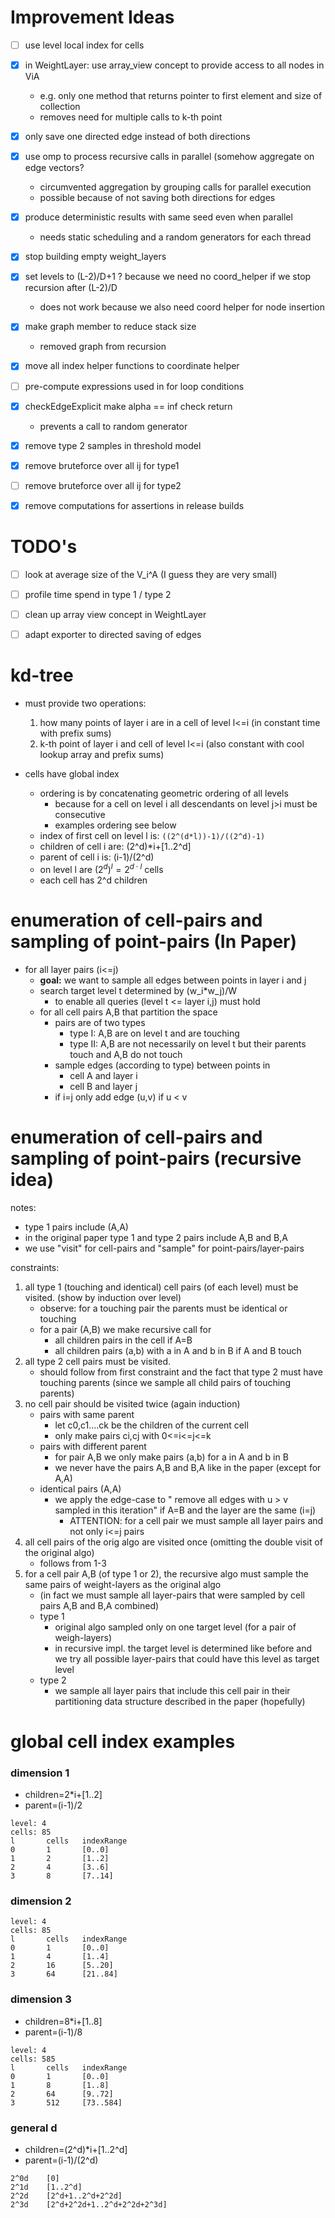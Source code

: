 

# Improvement Ideas
- [ ] use level local index for cells
- [x] in WeightLayer: use array_view concept to provide access to all nodes in ViA
    - e.g. only one method that returns pointer to first element and size of collection
    - removes need for multiple calls to k-th point
- [x] only save one directed edge instead of both directions
- [x] use omp to process recursive calls in parallel (somehow aggregate on edge vectors?
    - circumvented aggregation by grouping calls for parallel execution
    - possible because of not saving both directions for edges
- [x] produce deterministic results with same seed even when parallel
    - needs static scheduling and a random generators for each thread
- [x] stop building empty weight_layers
- [x] set levels to (L-2)/D+1 ? because we need no coord_helper if we stop recursion after (L-2)/D
    - does not work because we also need coord helper for node insertion
- [x] make graph member to reduce stack size
    - removed graph from recursion
- [x] move all index helper functions to coordinate helper
- [ ] pre-compute expressions used in for loop conditions
- [x] checkEdgeExplicit make alpha == inf check return
    - prevents a call to random generator
- [x] remove type 2 samples in threshold model
- [x] remove bruteforce over all ij for type1
- [ ] remove bruteforce over all ij for type2
- [x] remove computations for assertions in release builds


# TODO's
- [ ] look at average size of the V_i^A (I guess they are very small)
- [ ] profile time spend in type 1 / type 2
- [ ] clean up array view concept in WeightLayer
- [ ] adapt exporter to directed saving of edges


# kd-tree

- must provide two operations:
    1. how many points of layer i are in a cell of level l<=i (in constant time with prefix sums)
    2. k-th point of layer i and cell of level l<=i (also constant with cool lookup array and prefix sums)

- cells have global index
    - ordering is by concatenating geometric ordering of all levels
        - because for a cell on level i all descendants on level j>i must be consecutive
        - examples ordering see below
    - index of first cell on level l is: ``((2^(d*l))-1)/((2^d)-1)``
    - children of cell i are: (2^d)*i+[1..2^d]
    - parent of cell i is: (i-1)/(2^d)
    - on level l are $(2^d)^l = 2^{d \cdot l}$ cells
    - each cell has 2^d children



# enumeration of cell-pairs and sampling of point-pairs (In Paper)

- for all layer pairs (i<=j)
    - **goal:** we want to sample all edges between points in layer i and j
    - search target level t determined by (w_i*w_j)/W
        - to enable all queries (level t <= layer i,j) must hold
    - for all cell pairs A,B that partition the space
        - pairs are of two types
            - type I: A,B are on level t and are touching
            - type II: A,B are not necessarily on level t but their parents touch and A,B do not touch
        - sample edges (according to type) between points in
            - cell A and layer i
            - cell B and layer j
        - if i=j only add edge (u,v) if u < v



# enumeration of cell-pairs and sampling of point-pairs (recursive idea)

notes:
- type 1 pairs include (A,A)
- in the original paper type 1 and type 2 pairs include A,B and B,A
- we use "visit" for cell-pairs and "sample" for point-pairs/layer-pairs


constraints:
1. all type 1 (touching and identical) cell pairs (of each level) must be visited. (show by induction over level)
    - observe: for a touching pair the parents must be identical or touching
    - for a pair (A,B) we make recursive call for
        - all children pairs in the cell if A=B
        - all children pairs (a,b) with a in A and b in B if A and B touch
2. all type 2 cell pairs must be visited.
    - should follow from first constraint and the fact that type 2 must have touching parents (since we sample all child pairs of touching parents)
3. no cell pair should be visited twice (again induction)
    - pairs with same parent
        - let c0,c1....ck be the children of the current cell
        - only make pairs ci,cj with 0<=i<=j<=k
    - pairs with different parent
        - for pair A,B we only make pairs (a,b) for a in A and b in B
        - we never have the pairs A,B and B,A like in the paper (except for A,A)
    - identical pairs (A,A)
        - we apply the edge-case to " remove all edges with u > v sampled in this iteration" if A=B and the layer are the same (i=j)
            - ATTENTION: for a cell pair we must sample all layer pairs and not only i<=j pairs
4. all cell pairs of the orig algo are visited once (omitting the double visit of the original algo)
    - follows from 1-3
5. for a cell pair A,B (of type 1 or 2), the recursive algo must sample the same pairs of weight-layers as the original algo
    - (in fact we must sample all layer-pairs that were sampled by cell pairs A,B and B,A combined)
    - type 1
        - original algo sampled only on one target level (for a pair of weigh-layers)
        - in recursive impl. the target level is determined like before and we try all possible layer-pairs that could have this level as target level
    - type 2
        - we sample all layer pairs that include this cell pair in their  partitioning data structure described in the paper (hopefully)



# global cell index examples

### dimension 1
- children=2*i+[1..2]
- parent=(i-1)/2
```
level: 4
cells: 85
l       cells   indexRange
0       1       [0..0]
1       2       [1..2]
2       4       [3..6]
3       8       [7..14]
```

### dimension 2
```
level: 4
cells: 85
l       cells   indexRange
0       1       [0..0]
1       4       [1..4]
2       16      [5..20]
3       64      [21..84]
```

### dimension 3
- children=8*i+[1..8]
- parent=(i-1)/8
```
level: 4
cells: 585
l       cells   indexRange
0       1       [0..0]
1       8       [1..8]
2       64      [9..72]
3       512     [73..584]
```

### general d
- children=(2^d)*i+[1..2^d]
- parent=(i-1)/(2^d)
```
2^0d    [0]
2^1d    [1..2^d]
2^2d    [2^d+1..2^d+2^2d]
2^3d    [2^d+2^2d+1..2^d+2^2d+2^3d]
```
